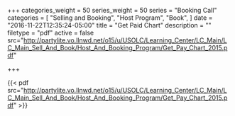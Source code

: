 +++
categories_weight = 50
series_weight = 50
series = "Booking Call"
categories = [
  "Selling and Booking",
  "Host Program",
  "Book",
]
date = "2016-11-22T12:35:24-05:00"
title = "Get Paid Chart"
description = ""
filetype = "pdf"
active = false
src="http://partylite.vo.llnwd.net/o15/u/USOLC/Learning_Center/LC_Main/LC_Main_Sell_And_Book/Host_And_Booking_Program/Get_Pay_Chart_2015.pdf"

+++

{{< pdf src="http://partylite.vo.llnwd.net/o15/u/USOLC/Learning_Center/LC_Main/LC_Main_Sell_And_Book/Host_And_Booking_Program/Get_Pay_Chart_2015.pdf" >}}
